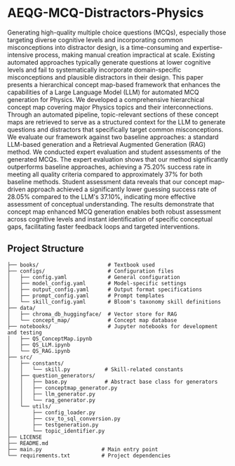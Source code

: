 # AEQG-MCQ-Distractors-Physics

Generating high-quality multiple choice questions (MCQs), especially those targeting diverse cognitive levels and incorporating common misconceptions into distractor design, is a time-consuming and expertise-intensive process, making manual creation impractical at scale. Existing automated approaches typically generate questions at lower cognitive levels and fail to systematically incorporate domain-specific misconceptions and plausible distractors in their design. This paper presents a hierarchical concept map-based framework that enhances the capabilities of a Large Language Model (LLM) for automated MCQ generation for Physics. We developed a comprehensive hierarchical concept map covering major Physics topics and their interconnections. Through an automated pipeline, topic-relevant sections of these concept maps are retrieved to serve as a structured context for the LLM to generate questions and distractors that specifically target common misconceptions. We evaluate our framework against two baseline approaches: a standard LLM-based generation and a Retrieval Augmented Generation (RAG) method. We conducted expert evaluation and student assessments of the generated MCQs. The expert evaluation shows that our method significantly outperforms baseline approaches, achieving a 75.20% success rate in meeting all quality criteria compared to approximately 37% for both baseline methods. Student assessment data reveals that our concept map-driven approach achieved a significantly lower guessing success rate of 28.05% compared to the LLM's 37.10%, indicating more effective assessment of conceptual understanding. The results demonstrate that concept map enhanced MCQ generation enables both robust assessment across cognitive levels and instant identification of specific conceptual gaps, facilitating faster feedback loops and targeted interventions.


## Project Structure

```
├── books/                      # Textbook used
├── configs/                    # Configuration files
│   ├── config.yaml             # General configuration
│   ├── model_config.yaml       # Model-specific settings
│   ├── output_config.yaml      # Output format specifications
│   ├── prompt_config.yaml      # Prompt templates
│   └── skill_config.yaml       # Bloom's taxonomy skill definitions
├── data/
│   ├── chroma_db_huggingface/  # Vector store for RAG
│   └── concept_map/            # Concept map database
├── notebooks/                  # Jupyter notebooks for development and testing
│   ├── QS_ConceptMap.ipynb
│   ├── QS_LLM.ipynb
│   └── QS_RAG.ipynb
├── src/
│   ├── constants/
│   │   └── skill.py           # Skill-related constants
│   ├── question_generators/
│   │   ├── base.py            # Abstract base class for generators
│   │   ├── conceptmap_generator.py
│   │   ├── llm_generator.py
│   │   └── rag_generator.py
│   └── utils/
│       ├── config_loader.py
│       ├── csv_to_sql_conversion.py
│       ├── testgeneration.py
│       └── topic_identifier.py
├── LICENSE
├── README.md
├── main.py                   # Main entry point
└── requirements.txt          # Project dependencies
```
